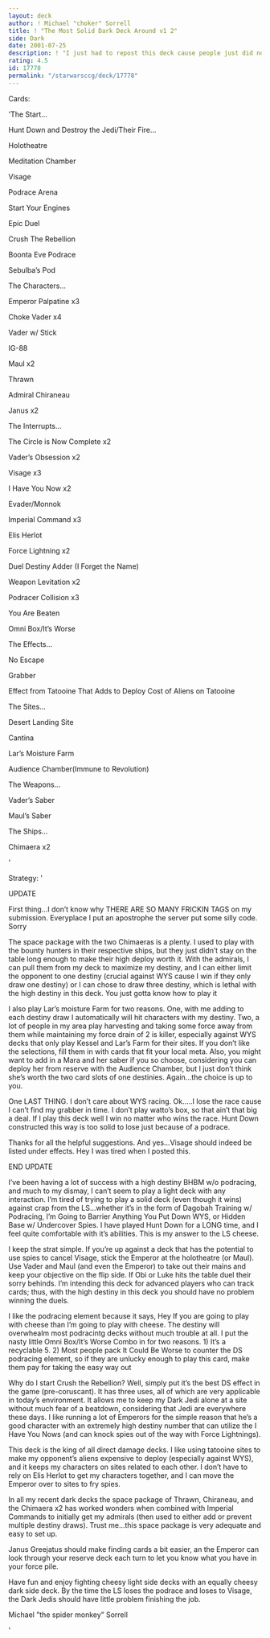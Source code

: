 ```yaml
---
layout: deck
author: ! Michael "choker" Sorrell
title: ! "The Most Solid Dark Deck Around v1 2"
side: Dark
date: 2001-07-25
description: ! "I just had to repost this deck cause people just did not see the ground and space power of this deck.  Hunt Down simply is the way to go for the strangled dark side right now."
rating: 4.5
id: 17778
permalink: "/starwarsccg/deck/17778"
---
```

Cards: 

'The Start... 

Hunt Down and Destroy the Jedi/Their Fire... 

Holotheatre 

Meditation Chamber 

Visage 

Podrace Arena 

Start Your Engines 

Epic Duel 

Crush The Rebellion 

Boonta Eve Podrace 

Sebulba&#8217;s Pod 


The Characters... 

Emperor Palpatine x3 

Choke Vader x4 

Vader w/ Stick 

IG-88 

Maul x2 

Thrawn 

Admiral Chiraneau 

Janus x2


The Interrupts... 

The Circle is Now Complete x2 

Vader&#8217;s Obsession x2 

Visage x3 

I Have You Now x2 

Evader/Monnok 

Imperial Command x3 

Elis Herlot 

Force Lightning x2 

Duel Destiny Adder (I Forget the Name) 

Weapon Levitation x2 

Podracer Collision x3 

You Are Beaten 

Omni Box/It&#8217;s Worse 


The Effects... 

No Escape 

Grabber 

Effect from Tatooine That Adds to Deploy Cost of Aliens on Tatooine 


The Sites... 

Desert Landing Site 

Cantina 

Lar&#8217;s Moisture Farm

Audience Chamber(Immune to Revolution)  


The Weapons... 

Vader&#8217;s Saber 

Maul&#8217;s Saber 


The Ships... 

Chimaera x2  

'

Strategy: '

UPDATE

First thing...I don’t know why THERE ARE SO MANY FRICKIN TAGS on my submission.  Everyplace I put an apostrophe the server put some silly code.  Sorry


The space package with the two Chimaeras is a plenty. I used to play with the bounty hunters in their respective ships, but they just didn’t stay on the table long enough to make their high deploy worth it. With the admirals, I can pull them from my deck to maximize my destiny, and I can either limit the opponent to one destiny (crucial against WYS cause I win if they only draw one destiny) or I can chose to draw three destiny, which is lethal with the high destiny in this deck. You just gotta know how to play it 


I also play Lar’s moisture Farm for two reasons. One, with me adding to each destiny draw I automatically will hit characters with my destiny. Two, a lot of people in my area play harvesting and taking some force away from them while maintaining my force drain of 2 is killer, especially against WYS decks that only play Kessel and Lar’s Farm for their sites. If you don’t like the selections, fill them in with cards that fit your local meta.  Also, you might want to add in a Mara and her saber if you so choose, considering you can deploy her from reserve with the Audience Chamber, but I just don’t think she’s worth the two card slots of one destinies.  Again...the choice is up to you.


One LAST THING.  I don’t care about WYS racing.  Ok.....I lose the race cause I can’t find my grabber in time.  I don’t play watto’s box, so that ain’t that big a deal.  If I play this deck well I win no matter who wins the race.  Hunt Down constructed this way is too solid to lose just because of a podrace. 


Thanks for all the helpful suggestions. And yes...Visage should indeed be listed under effects. Hey I was tired when I posted this. 

END UPDATE 


I’ve been having a lot of success with a high destiny BHBM w/o podracing, and much to my dismay, I can’t seem to play a light deck with any interaction. I’m tired of trying to play a solid deck (even though it wins) against crap from the LS...whether it’s in the form of Dagobah Training w/ Podracing, I’m Going to Barrier Anything You Put Down WYS, or Hidden Base w/ Undercover Spies. I have played Hunt Down for a LONG time, and I feel quite comfortable with it’s abilities. This is my answer to the LS cheese. 


I keep the strat simple. If you’re up against a deck that has the potential to use spies to cancel Visage, stick the Emperor at the holotheatre (or Maul). Use Vader and Maul (and even the Emperor) to take out their mains and keep your objective on the flip side. If Obi or Luke hits the table duel their sorry behinds. I’m intending this deck for advanced players who can track cards; thus, with the high destiny in this deck you should have no problem winning the duels. 


I like the podracing element because it says, Hey If you are going to play with cheese than I’m going to play with cheese.  The destiny will overwhealm most podracintg decks without much trouble at all. I put the nasty little Omni Box/It’s Worse Combo in for two reasons. 1) It’s a recyclable 5. 2) Most people pack It Could Be Worse to counter the DS podracing element, so if they are unlucky enough to play this card, make them pay for taking the easy way out 


Why do I start Crush the Rebellion? Well, simply put it’s the best DS effect in the game (pre-coruscant). It has three uses, all of which are very applicable in today’s environment. It allows me to keep my Dark Jedi alone at a site without much fear of a beatdown, considering that Jedi are everywhere these days. I like running a lot of Emperors for the simple reason that he’s a good character with an extremely high destiny number that can utilize the I Have You Nows (and can knock spies out of the way with Force Lightnings). 


This deck is the king of all direct damage decks. I like using tatooine sites to make my opponent’s aliens expensive to deploy (especially against WYS), and it keeps my characters on sites related to each other. I don’t have to rely on Elis Herlot to get my characters together, and I can move the Emperor over to sites to fry spies. 


In all my recent dark decks the space package of Thrawn, Chiraneau, and the Chimaera x2 has worked wonders when combined with Imperial Commands to initially get my admirals (then used to either add or prevent multiple destiny draws). Trust me...this space package is very adequate and easy to set up. 


Janus Greejatus should make finding cards a bit easier, an the Emperor can look through your reserve deck each turn to let you know what you have in your force pile. 


Have fun and enjoy fighting cheesy light side decks with an equally cheesy dark side deck. By the time the LS loses the podrace and loses to Visage, the Dark Jedis should have little problem finishing the job. 


Michael ”the spider monkey” Sorrell 


'
